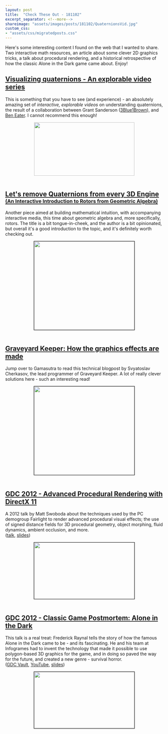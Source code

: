 ```yaml
---
layout: post
title:  "Check These Out - 181102"
excerpt_separator: <!--more-->
shareimage: "assets/images/posts/181102/QuaternionsVid.jpg"
custom_css: 
- "assets/css/migratedposts.css"
---
```

<div class="migrated">
<p>Here's some interesting content I found on the web that I wanted to share. Two interactive math resources, an article about some clever 2D graphics tricks, a talk about procedural rendering, and a historical retrospective of how the classic Alone in the Dark game came about. Enjoy!</p>
<!--more-->

<h2><a href="https://eater.net/quaternions/">Visualizing quaternions - An explorable video series</a></h2>

<p>This is something that you have to see (and experience) - an absolutely amazing set of <em>interactive, explorable videos</em> on understanding quaternions, the result of a collaboration between Grant Sanderson (<a href="https://www.youtube.com/channel/UCYO_jab_esuFRV4b17AJtAw/featured">3Blue1Brown</a>), and <a href="https://eater.net/">Ben Eater</a>. I cannot recommend this enough!</p>


<div class="separator" style="clear: both; text-align: center;"><a href="https://eater.net/quaternions/" imageanchor="1" style="margin-left: 1em; margin-right: 1em;"><img border="0" src="{{site.baseurl}}/assets/images/posts/181102/QuaternionsVid.jpg" width="320" height="170" data-original-width="1276" data-original-height="676" /></a></div>  
<br/>

<h2><a href="http://marctenbosch.com/quaternions/"><span style="margin-bottom: 2px">Let's remove Quaternions from every 3D Engine</span><br/>
<span style="font-size:16px;margin-top:0;">(An Interactive Introduction to Rotors from Geometric Algebra)</span></a></h2>
<p>Another piece aimed at building mathematical intuition, with accompanying interactive media, this time about geometric algebra and, more specifically, rotors. The title is a bit tongue-in-cheek, and the author is a bit opinionated, but overall it's a good introduction to the topic, and it's definitely worth checking out.</p>

<div class="separator" style="clear: both; text-align: center;"><a href="http://marctenbosch.com/quaternions/" imageanchor="1" style="margin-left: 1em; margin-right: 1em;"><img style="border: solid 1px black;" border="0" src="https://lh3.googleusercontent.com/802wgOdIg4PO_Jo__dBwrB_okKTlDXj9UFFVkhJINIAcr3HNa_gQYqK97amu0RVtnIvMorkXnGiHqe4rZ3e2V2vi4U-lgQ23SNo_XFmq=w697-h477-no" width="320" height="282" data-original-width="670" data-original-height="591" /></a></div>
<br/>

<h2><a href="http://www.gamasutra.com/blogs/SvyatoslavCherkasov/20181023/329151/Graveyard_Keeper_How_the_graphics_effects_are_made.php">Graveyard Keeper: How the graphics effects are made</a></h2>
<p>Jump over to Gamasutra to read this technical blogpost by Svyatoslav Cherkasov, the lead programmer of Graveyard Keeper. A lot of really clever solutions here - such an interesting read!</p>

<div class="separator" style="clear: both; text-align: center;"><a href="http://www.gamasutra.com/blogs/SvyatoslavCherkasov/20181023/329151/Graveyard_Keeper_How_the_graphics_effects_are_made.php" imageanchor="1" style="margin-left: 1em; margin-right: 1em;"><img style="border: solid 1px black;" border="0" src="https://hsto.org/webt/wb/qc/nc/wbqcnc2xkeiepxqphi3iphwnoo0.gif" width="320" height="282" data-original-width="670" data-original-height="591" /></a></div>
<br/>

<h2><a href="https://www.gdcvault.com/play/1015726/Advanced-Procedural-Rendering-with-DirectX">GDC 2012 - Advanced Procedural Rendering with DirectX 11</a></h2>

<p>A 2012 talk by Matt Swoboda about the techniques used by the PC demogroup Fairlight to render advanced procedural visual effects; the use of signed distance fields for 3D procedural geometry, object morphing, fluid dynamics, ambient occlusion, and more. <br/>
(<a href="https://www.gdcvault.com/play/1015726/Advanced-Procedural-Rendering-with-DirectX">talk</a>, <a href="https://www.gdcvault.com/play/1015455/Advanced-Procedural-Rendering-with-DirectX">slides</a>)</p>

<div class="separator" style="clear: both; text-align: center;"><a href="https://www.gdcvault.com/play/1015726/Advanced-Procedural-Rendering-with-DirectX" imageanchor="1" style="margin-left: 1em; margin-right: 1em;"><img style="border: solid 1px black;" border="0" src="https://1.bp.blogspot.com/-51y4Zzdz7O8/W9uej5-MLpI/AAAAAAAAAEQ/OWPbo7e1VakRzAz7mRfMlgWKYQniZurhwCLcBGAs/s320/img0.png" width="320" height="180" data-original-width="800" data-original-height="450" /></a></div>
<br/>

<h2><a href="https://www.gdcvault.com/play/1015840/Classic-Game-Postmortem-Alone-in">GDC 2012 - Classic Game Postmortem: Alone in the Dark</a></h2>

<p>This talk is a real treat: Frederick Raynal tells the story of how the famous Alone in the Dark came to be - and its fascinating. He and his team at Infogrames had to invent the technology that made it possible to use polygon-based 3D graphics for the game, and in doing so paved the way for the future, and created a new genre - survival horror. <br/>
(<a href="https://www.gdcvault.com/play/1015840/Classic-Game-Postmortem-Alone-in">GDC Vault</a>, <a href="https://www.youtube.com/watch?v=c2lgEyNaop4">YouTube</a>, <a href="https://www.gdcvault.com/play/1015485/Classic-Game-Postmortem-Alone-in">slides</a>) </p>

<div class="separator" style="clear: both; text-align: center;"><a href="https://www.gdcvault.com/play/1015840/Classic-Game-Postmortem-Alone-in" imageanchor="1" style="margin-left: 1em; margin-right: 1em;"><img style="border: solid 1px black;" border="0" src="https://4.bp.blogspot.com/-u69ATdNFOPI/W9ul_mM494I/AAAAAAAAAEc/5hmmGYLJG-0iL2RcLLLoYjpgkwXpjnGZACLcBGAs/s320/rKDExqjDSYImltL-800x450-noPad.jpg" width="320" height="180" data-original-width="520" data-original-height="292" /></a></div>

</div>